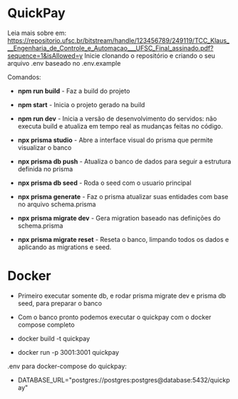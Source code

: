 # QuickPay
Leia mais sobre em: https://repositorio.ufsc.br/bitstream/handle/123456789/249119/TCC_Klaus___Engenharia_de_Controle_e_Automacao___UFSC_Final_assinado.pdf?sequence=1&isAllowed=y
Inicie clonando o repositório e criando o seu arquivo .env baseado no .env.example

Comandos:
- **npm run build** - Faz a build do projeto
- **npm start** - Inicia o projeto gerado na build
- **npm run dev** - Inicia a versão de desenvolvimento do servidos: não executa build e atualiza em tempo real as mudanças feitas no código.


- **npx prisma studio** - Abre a interface visual do prisma que permite visualizar o banco
- **npx prisma db push** - Atualiza o banco de dados para seguir a estrutura definida no prisma
- **npx prisma db seed** - Roda o seed com o usuario principal
- **npx prisma generate** - Faz o prisma atualizar suas entidades com base no arquivo schema.prisma
- **npx prisma migrate dev** - Gera migration baseado nas definições do schema.prisma
- **npx prisma migrate reset** - Reseta o banco, limpando todos os dados e aplicando as migrations e seed.

# Docker
- Primeiro executar somente db, e rodar prisma migrate dev e prisma db seed, para preparar o banco

- Com o banco pronto podemos executar o quickpay com o docker compose completo

- docker build -t quickpay 

- docker run -p 3001:3001 quickpay


.env para docker-compose do quickpay:
- DATABASE_URL="postgres://postgres:postgres@database:5432/quickpay"
